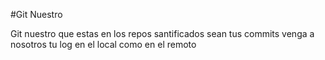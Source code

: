 #Git Nuestro

Git nuestro que estas en los repos
santificados sean tus commits
venga a nosotros tu log
en el local como en el remoto
